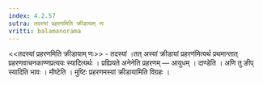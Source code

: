 ```yaml
---
index: 4.2.57
sutra: तदस्यां प्रहरणमिति क्रीडायाम् णः
vritti: balamanorama
---
```


<<तदस्यां प्रहरणमिति क्रीडायाम् णः>> - तदस्यां ।तत् अस्यां क्रीडायां प्रहरण॑मित्यर्थ प्रथमान्तात् प्रहरणवाचनकाण्णप्रत्ययः स्यादित्यर्थः । प्रह्यियते अनेनेति प्रहरणम् — आयुधम् । दाण्डेति । अणि तु ङीप् स्यादिति भावः । मौष्टेति । मुष्टिः प्रहरणमस्यां क्रीडायामिति विग्रहः ।